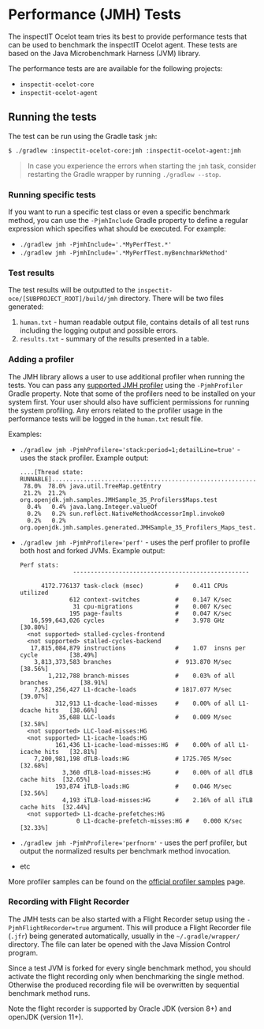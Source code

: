 # Performance (JMH) Tests

The inspectIT Ocelot team tries its best to provide performance tests that can be used to benchmark the inspectIT Ocelot agent.
These tests are based on the Java Microbenchmark Harness (JVM) library.

The performance tests are are available for the following projects:

* `inspectit-ocelot-core`
* `inspectit-ocelot-agent`

## Running the tests

The test can be run using the Gradle task `jmh`:

```bash
$ ./gradlew :inspectit-ocelot-core:jmh :inspectit-ocelot-agent:jmh
```
> In case you experience the errors when starting the `jmh` task, consider restarting the Gradle wrapper by running `./gradlew --stop`.

### Running specific tests

If you want to run a specific test class or even a specific benchmark method, you can use the `-PjmhInclude` Gradle property to define a regular expression which specifies what should be executed.
For example: 

* `./gradlew jmh -PjmhInclude='.*MyPerfTest.*'` 
* `./gradlew jmh -PjmhInclude='.*MyPerfTest.myBenchmarkMethod'` 
  
### Test results

The test results will be outputted to the `inspectit-oce/[SUBPROJECT_ROOT]/build/jmh` directory. There will be two files generated:

1. `human.txt` - human readable output file, contains details of all test runs including the logging output and possible errors.
2. `results.txt` - summary of the results presented in a table.
  
### Adding a profiler

The JMH library allows a user to use additional profiler when running the tests.
You can pass any [supported JMH profiler](https://github.com/jgpc42/jmh-clojure/wiki/JMH-Profilers) using the `-PjmhProfiler` Gradle property.
Note that some of the profilers need to be installed on your system first.
Your user should also have sufficient permissions for running the system profiling.
Any errors related to the profiler usage in the performance tests will be logged in the `human.txt` result file.

Examples:

* `./gradlew jmh -PjmhProfilere='stack:period=1;detailLine=true'` - uses the stack profiler. Example output:
  
  ```
  ....[Thread state: RUNNABLE]........................................................................
   78.0%  78.0% java.util.TreeMap.getEntry
   21.2%  21.2% org.openjdk.jmh.samples.JMHSample_35_Profilers$Maps.test
    0.4%   0.4% java.lang.Integer.valueOf
    0.2%   0.2% sun.reflect.NativeMethodAccessorImpl.invoke0
    0.2%   0.2% org.openjdk.jmh.samples.generated.JMHSample_35_Profilers_Maps_test.test_avgt_jmhStub
  ```
* `./gradlew jmh -PjmhProfilere='perf'` - uses the perf profiler to profile both host and forked JVMs. Example output:
  
  ```
  Perf stats:
                 --------------------------------------------------

        4172.776137 task-clock (msec)         #    0.411 CPUs utilized
                612 context-switches          #    0.147 K/sec
                 31 cpu-migrations            #    0.007 K/sec
                195 page-faults               #    0.047 K/sec
     16,599,643,026 cycles                    #    3.978 GHz                     [30.80%]
    <not supported> stalled-cycles-frontend
    <not supported> stalled-cycles-backend
     17,815,084,879 instructions              #    1.07  insns per cycle         [38.49%]
      3,813,373,583 branches                  #  913.870 M/sec                   [38.56%]
          1,212,788 branch-misses             #    0.03% of all branches         [38.91%]
      7,582,256,427 L1-dcache-loads           # 1817.077 M/sec                   [39.07%]
            312,913 L1-dcache-load-misses     #    0.00% of all L1-dcache hits   [38.66%]
             35,688 LLC-loads                 #    0.009 M/sec                   [32.58%]
    <not supported> LLC-load-misses:HG
    <not supported> L1-icache-loads:HG
            161,436 L1-icache-load-misses:HG  #    0.00% of all L1-icache hits   [32.81%]
      7,200,981,198 dTLB-loads:HG             # 1725.705 M/sec                   [32.68%]
              3,360 dTLB-load-misses:HG       #    0.00% of all dTLB cache hits  [32.65%]
            193,874 iTLB-loads:HG             #    0.046 M/sec                   [32.56%]
              4,193 iTLB-load-misses:HG       #    2.16% of all iTLB cache hits  [32.44%]
    <not supported> L1-dcache-prefetches:HG
                  0 L1-dcache-prefetch-misses:HG #    0.000 K/sec                   [32.33%]
  ```
* `./gradlew jmh -PjmhProfilere='perfnorm'` - uses the perf profiler, but output the normalized results per benchmark method invocation.
* etc

More profiler samples can be found on the [official profiler samples](http://hg.openjdk.java.net/code-tools/jmh/file/1ddf31f810a3/jmh-samples/src/main/java/org/openjdk/jmh/samples/JMHSample_35_Profilers.java) page. 

### Recording with Flight Recorder

The JMH tests can be also started with a Flight Recorder setup using the `-PjmhFlightRecorder=true` argument.
This will produce a Flight Recorder file (`.jfr`) being generated automatically, usually in the `~/.gradle/wrapper/` directory.
The file can later be opened with the Java Mission Control program.

Since a test JVM is forked for every single benchmark method, you should activate the flight recording only when benchmarking the single method.
Otherwise the produced recording file will be overwritten by sequential benchmark method runs.

Note the flight recorder is supported by Oracle JDK (version 8+) and openJDK (version 11+).